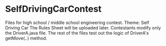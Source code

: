 # SelfDrivingCarContest
Files for high school / middle school engineering contest. Theme: Self Driving Car
The Rules Sheet will be uploaded later.
Contestants modify only the DriverA.java file. The rest of the files test out the logic of DriverA's getMove(..) method.
